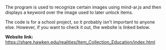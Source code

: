 The program is used to recognize certain images using mind-ar.js and then displays a keyword over the image used to later unlock items. 

The code is for a school project, so it probably isn't important to anyone else. However, if you want to check it out, the website is linked below.

**Website link:** https://share.hawken.edu/realities/Item_Collection_Education/index.html

